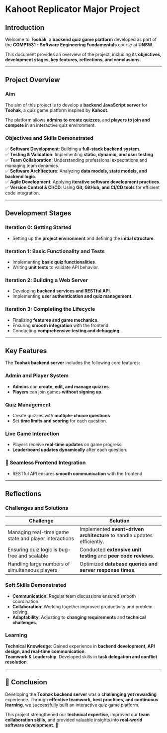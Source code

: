 #  Kahoot Replicator Major Project 

## Introduction  

Welcome to **Toohak**, a **backend quiz game platform** developed as part of the **COMP1531 - Software Engineering Fundamentals** course at **UNSW**.  

This document provides an overview of the project, including its **objectives, development stages, key features, reflections, and conclusions**.

---

## Project Overview  

### Aim  
The aim of this project is to develop a **backend JavaScript server** for **Toohak**, a quiz game platform inspired by **Kahoot**.  

The platform allows **admins to create quizzes**, and **players to join and compete** in an interactive quiz environment.

### Objectives and Skills Demonstrated  
✅ **Software Development**: Building a **full-stack backend system**.  
✅ **Testing & Validation**: Implementing **static, dynamic, and user testing**.  
✅ **Team Collaboration**: Understanding professional expectations and managing team dynamics.  
✅ **Software Architecture**: Analyzing **data models, state models, and backend logic**.  
✅ **Agile Development**: Applying **iterative software development practices**.  
✅ **Version Control & CI/CD**: Using **Git, GitHub, and CI/CD tools** for efficient code integration.  

---

## Development Stages  

### **Iteration 0: Getting Started**  
- Setting up the **project environment** and defining the **initial structure**.  

### **Iteration 1: Basic Functionality and Tests**  
- Implementing **basic quiz functionalities**.  
- Writing **unit tests** to validate API behavior.  

### **Iteration 2: Building a Web Server**  
- Developing **backend services and RESTful API**.  
- Implementing **user authentication and quiz management**.  

### **Iteration 3: Completing the Lifecycle**  
- Finalizing **features and game mechanics**.  
- Ensuring **smooth integration** with the frontend.  
- Conducting **comprehensive testing and debugging**.  

---

## Key Features  

The **Toohak backend server** includes the following core features:  

### **Admin and Player System**  
- **Admins** can **create, edit, and manage quizzes**.  
- **Players** can join games **without signing up**.  

### **Quiz Management**  
- Create quizzes with **multiple-choice questions**.  
- Set **time limits and scoring** for each question.  

### **Live Game Interaction**  
- Players receive **real-time updates** on game progress.  
- **Leaderboard updates dynamically** after each question.  

### 📡 **Seamless Frontend Integration**  
- RESTful API ensures **smooth communication** with the frontend.  

---

## Reflections  

### **Challenges and Solutions**  

| Challenge | Solution |
|-----------|----------|
| Managing real-time game state and player interactions | Implemented **event-driven architecture** to handle updates efficiently. |
| Ensuring quiz logic is bug-free and scalable | Conducted **extensive unit testing** and **peer code reviews**. |
| Handling large numbers of simultaneous players | Optimized **database queries and server response times**. |

### **Soft Skills Demonstrated**  
- **Communication**: Regular team discussions ensured smooth coordination.  
- **Collaboration**: Working together improved productivity and problem-solving.  
- **Adaptability**: Adjusting to **changing requirements** and **technical challenges**.  

### **Learning**  
**Technical Knowledge**: Gained experience in **backend development, API design, and real-time communication**.  
**Teamwork & Leadership**: Developed skills in **task delegation and conflict resolution**.  

---

## 🎉 Conclusion  

Developing the **Toohak backend server** was a **challenging yet rewarding** experience. Through **effective teamwork, best practices, and continuous learning**, we successfully built an interactive quiz game platform.  

This project strengthened our **technical expertise**, improved our **team collaboration skills**, and provided valuable insights into **real-world software development**. 🚀

